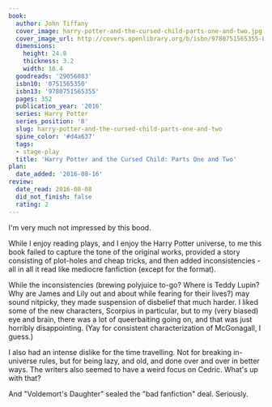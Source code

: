```yaml
---
book:
  author: John Tiffany
  cover_image: harry-potter-and-the-cursed-child-parts-one-and-two.jpg
  cover_image_url: http://covers.openlibrary.org/b/isbn/9780751565355-L.jpg
  dimensions:
    height: 24.0
    thickness: 3.2
    width: 16.4
  goodreads: '29056083'
  isbn10: '0751565350'
  isbn13: '9780751565355'
  pages: 352
  publication_year: '2016'
  series: Harry Potter
  series_position: '8'
  slug: harry-potter-and-the-cursed-child-parts-one-and-two
  spine_color: '#d4a637'
  tags:
  - stage-play
  title: 'Harry Potter and the Cursed Child: Parts One and Two'
plan:
  date_added: '2016-08-16'
review:
  date_read: 2016-08-08
  did_not_finish: false
  rating: 2
---
```


I'm very much not impressed by this bood.

While I enjoy reading plays, and I enjoy the Harry Potter universe, to me this book failed to capture the tone of the original works, provided a story consisting of plot-holes and cheap tricks, and then added inconsistencies - all in all it read like mediocre fanfiction (except for the format).

While the inconsistencies (brewing polyjuice to-go? Where is Teddy Lupin? Why are James and Lily out and about while fearing for their lives?) may sound nitpicky, they made suspension of disbelief that much harder. I liked some of the new characters, Scorpius in particular, but to my (very biased) eye and brain, there was a lot of queerbaiting going on, and that was just horribly disappointing. (Yay for consistent characterization of McGonagall, I guess.)

I also had an intense dislike for the time travelling. Not for breaking in-universe rules, but for being lazy, and old, and done over and over in better ways. The writers also seemed to have a weird focus on Cedric. What's up with that?

And "Voldemort's Daughter" sealed the "bad fanfiction" deal. Seriously.
